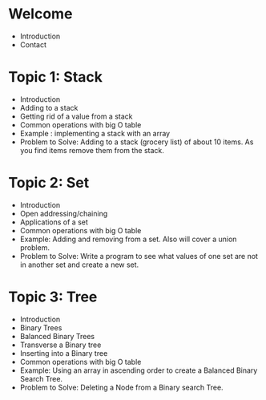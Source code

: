 # Welcome
* Introduction
* Contact

# Topic 1: Stack
* Introduction
* Adding to a stack
* Getting rid of a value from a stack
* Common operations with big O table
* Example : implementing a stack with an array
* Problem to Solve: Adding to a stack (grocery list) of about 10 items. As you find items remove them from the stack.

# Topic 2: Set
* Introduction
* Open addressing/chaining
* Applications of a set
* Common operations with big O table
* Example: Adding and removing from a set. Also will cover a union problem.
* Problem to Solve: Write a program to see what values of one set are not in another set and create a new set.

# Topic 3: Tree
* Introduction
* Binary Trees
* Balanced Binary Trees
* Transverse a Binary tree
* Inserting into a Binary tree
* Common operations with big O table
* Example: Using an array in ascending order to  create a Balanced Binary Search Tree.
* Problem to Solve: Deleting a Node from a Binary search Tree.